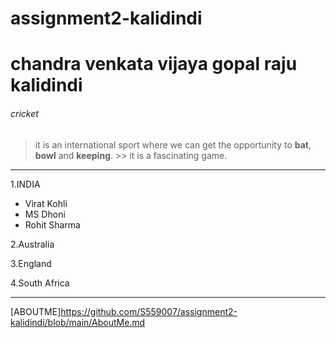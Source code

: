 # assignment2-kalidindi

# chandra venkata vijaya gopal raju kalidindi
###### cricket
> it is an international sport where we can get the opportunity to **bat**, **bowl** and **keeping**. >> it is a fascinating game.
--- 

1.INDIA   
   * Virat Kohli 
   * MS Dhoni 
   * Rohit Sharma
 

2.Australia


3.England


4.South Africa

---


[ABOUTME]https://github.com/S559007/assignment2-kalidindi/blob/main/AboutMe.md
